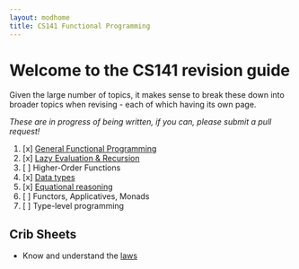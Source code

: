 ```yaml
---
layout: modhome
title: CS141 Functional Programming
---
```


# Welcome to the CS141 revision guide

Given the large number of topics, it makes sense to break these down into broader topics when revising - each of which having its own page.

*These are in progress of being written, if you can, please submit a pull request!*

1. [x] [General Functional Programming](part1)
2. [x] [Lazy Evaluation & Recursion](part2)
3. [ ] Higher-Order Functions
4. [x] [Data types](datatypes)
5. [x] [Equational reasoning](equationalReasoning)
6. [ ] Functors, Applicatives, Monads
7. [ ] Type-level programming

## Crib Sheets

- Know and understand the [laws](laws)
